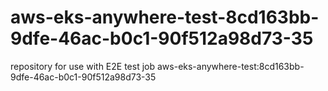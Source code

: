 # aws-eks-anywhere-test-8cd163bb-9dfe-46ac-b0c1-90f512a98d73-35
repository for use with E2E test job aws-eks-anywhere-test:8cd163bb-9dfe-46ac-b0c1-90f512a98d73-35
